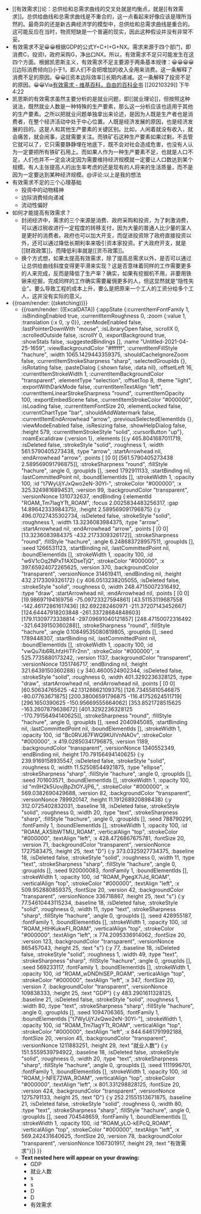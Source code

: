 - [[有效需求]]论：总供给和总需求曲线的交叉处就是均衡点，就是[[有效需求]]。总供给曲线和总需求曲线是不重合的，这一点看起来好像应该是理所当然的。最奇异的还是新古典经济学的模型中，总供给和总需求曲线是重合的。这可能反应在当时，物资短缺是一个普遍的现实，因此这种假设并没有非常不妥。
- 有效需求不足😀😀根据GDP的公式Y=C+I+G+NX。需求来源于四个部门，即消费C，投资I，政府采购G，净出口NX。所以，有效需求不足只可能发生在这四个方面。根据凯恩斯主义，有效需求不足主要源于两条基本规律：😀😀😀😀[[边际消费倾向]]小于1，即人们不会把增加的收入全用来消费。这一条解释了消费不足的原因。😀😀[[资本边际效率]]长期内递减。这一条解释了投资不足的原因。😀😀Via[有效需求 - 维基百科，自由的百科全书](https://zh.wikipedia.org/wiki/%E6%9C%89%E6%95%88%E9%9C%80%E6%B1%82) [[20210329]] 下午4:22
- 凯恩斯的有效需求虽然主要分析的是就业问题，即[[就业理论]]，但按照这种说法，既然就业人数是一种特殊的生产要素，那么这一分析应该也适用于其他的生产要素。之所以把就业问题单独拿出来论述，是因为人既是生产者也是消费者，在整个经济活动中处于中心位置。人既是经济发展的原因，也是经济发展的目的。这是人和其他生产要素的关键区别。比如，人闲着就没有收入，就会痛苦，就会闹事，这就需要关注。而铁矿石这种生产要素如果过剩，不去管它就可以了，它只需要静静埋在地底下，既不会对社会造成危害，也没有人认为一定要把所有铁矿石用上。而如果人作为一种生产要素不足，也就是人口不足，人们也并不一定会决定因为需要维持经济规模就一定要让人口数达到某个规模。有人主张提高人的出生率考虑的还是现有的人将来的生活质量，而不是因为一定要达到某种经济规模。@评论:以上是我的想法
- 有效需求不足的三个心理基础
    - 投资中的动物精神
    - 边际消费倾向递减
    - 流动性偏好
- 如何才能提高有效需求？
    - 封闭经济中，需求的三个来源是消费、政府采购和投资，为了刺激消费，可以通过税收进行一定程度的转移支付，因为大量的普通人比少量的富人是更好的消费者。政府也可以加大开支，而促进投资除了政府直接投资以外，还可以通过降低长期利率来吸引资本家投资。扩大政府开支，就是[[财政政策]]，而降低利率就是[[货币政策]]。
    - 换个方式想，如果太提高有效需求，除了提高总需求以外，是否可以通过让总供给曲线斜度变得更平滑来实现？这是否意味着同样的工作需要更多的人来完成，反而是降低了生产率？确实，如果有挖掘机不用，非要用铁锹来挖掘，完成同样的工作确实需要雇佣更多的人，但这显然就是“隐性失业”。要么导致工程的成本上升，要么是把原来一个工人的工资分给多个工人，这并没有实际的意义。
- {{roam/render: ((sketching))}}
    - {{roam/render: ((ExcalDATA)) {:appState {:currentItemFontFamily 1, :isBindingEnabled true, :currentItemRoughness 0, :zoom {:value 1, :translation {:x 0, :y 0}}, :zenModeEnabled false, :lastPointerDownWith "mouse", :isLibraryOpen false, :scrollX 0, :scrolledOutside false, :scrollY 0, :exportBackground true, :showStats false, :suggestedBindings [], :name "Untitled-2021-04-25-1659", :viewBackgroundColor "#ffffff", :currentItemFillStyle "hachure", :width 1065.1429443359375, :shouldCacheIgnoreZoom false, :currentItemStrokeSharpness "sharp", :selectedGroupIds {}, :isRotating false, :pasteDialog {:shown false, :data nil}, :offsetLeft 16, :currentItemStrokeWidth 1, :currentItemBackgroundColor "transparent", :elementType "selection", :offsetTop 8, :theme "light", :exportWithDarkMode false, :currentItemTextAlign "left", :currentItemLinearStrokeSharpness "round", :currentItemOpacity 100, :exportEmbedScene false, :currentItemStrokeColor "#000000", :isLoading false, :currentItemFontSize 20, :elementLocked false, :currentChartType "bar", :shouldAddWatermark false, :currentItemEndArrowhead "arrow", :previousSelectedElementIds {}, :viewModeEnabled false, :isResizing false, :showHelpDialog false, :height 579, :currentItemStrokeStyle "solid", :cursorButton "up"}, :roamExcalidraw {:version 1}, :elements [{:y 465.8041687011719, :isDeleted false, :strokeStyle "solid", :roughness 1, :width 561.5790405273438, :type "arrow", :startArrowhead nil, :endArrowhead "arrow", :points [ [0 0] [561.5790405273438 2.589569091796875]], :strokeSharpness "round", :fillStyle "hachure", :angle 0, :groupIds [], :seed 1792911133, :startBinding nil, :lastCommittedPoint nil, :boundElementIds [], :strokeWidth 1, :opacity 100, :id "t7WyUjYJxQwo2eN-30Yl-", :strokeColor "#000000", :x 325.3249816894531, :version 99, :backgroundColor "transparent", :versionNonce 1310732637, :endBinding {:elementId "ROAM_Tm7IagYTt_ROAM", :focus 2.0025834483256317, :gap 14.89642333984375}, :height 2.589569091796875} {:y 496.07027435302734, :isDeleted false, :strokeStyle "solid", :roughness 1, :width 13.3236083984375, :type "arrow", :startArrowhead nil, :endArrowhead "arrow", :points [ [0 0] [13.3236083984375 -432.2173309326172]], :strokeSharpness "round", :fillStyle "hachure", :angle 6.248683728957511, :groupIds [], :seed 1266531123, :startBinding nil, :lastCommittedPoint nil, :boundElementIds [], :strokeWidth 1, :opacity 100, :id "w6V1cOq2NPxTfAXDseTjQ", :strokeColor "#000000", :x 397.65924072265625, :version 370, :backgroundColor "transparent", :versionNonce 314619411, :endBinding nil, :height 432.2173309326172} {:y 406.0513238205055, :isDeleted false, :strokeStyle "solid", :roughness 0, :width 248.47150072316492, :type "draw", :startArrowhead nil, :endArrowhead nil, :points [ [0 0] [19.98697194169756 -75.09723327594861] [43.51153119687558 -142.46172861617436] [82.692282460971 -211.37207143452667] [124.64447918203848 -261.33728684848603] [179.11309773338814 -297.09691040121857] [248.47150072316492 -321.6439150360288]], :strokeSharpness "round", :fillStyle "hachure", :angle 0.10849535080819805, :groupIds [], :seed 1789448307, :startBinding nil, :lastCommittedPoint nil, :boundElementIds [], :strokeWidth 1, :opacity 100, :id "vwQu7ib6RLhfzHiTFr2nn", :strokeColor "#000000", :x 525.7735880173242, :version 1137, :backgroundColor "transparent", :versionNonce 1351746717, :endBinding nil, :height 321.6439150360288} {:y 340.4600524902344, :isDeleted false, :strokeStyle "solid", :roughness 0, :width 401.3292236328125, :type "draw", :startArrowhead nil, :endArrowhead nil, :points [ [0 0] [60.50634765625 -42.13128662109375] [126.73455810546875 -80.07763671875] [200.38006591796875 -116.41752624511719] [296.1650390625 -150.95669555664062] [353.8521728515625 -163.2607879638672] [401.3292236328125 -170.79156494140625]], :strokeSharpness "round", :fillStyle "hachure", :angle 0, :groupIds [], :seed 2040945085, :startBinding nil, :lastCommittedPoint nil, :boundElementIds [], :strokeWidth 1, :opacity 100, :id "Bc0RVJ67FWQ9KUIVnNAOv", :strokeColor "#000000", :x 419.02850341796875, :version 1189, :backgroundColor "transparent", :versionNonce 1340552349, :endBinding nil, :height 170.79156494140625} {:y 239.9169158935547, :isDeleted false, :strokeStyle "solid", :roughness 0, :width 11.52508544921875, :type "ellipse", :strokeSharpness "sharp", :fillStyle "hachure", :angle 0, :groupIds [], :seed 701603571, :boundElementIds [], :strokeWidth 1, :opacity 100, :id "m9H2k5UovjBpZtOYJjP6_", :strokeColor "#000000", :x 569.0382690429688, :version 82, :backgroundColor "transparent", :versionNonce 789920147, :height 11.191268920898438} {:y 312.0725402832031, :baseline 18, :isDeleted false, :strokeStyle "solid", :roughness 0, :width 20, :type "text", :strokeSharpness "sharp", :fillStyle "hachure", :angle 0, :groupIds [], :seed 788790291, :fontFamily 1, :boundElementIds [], :strokeWidth 1, :opacity 100, :id "ROAM_AXSlbWTMU_ROAM", :verticalAlign "top", :strokeColor "#000000", :textAlign "left", :x 428.4726867675781, :fontSize 20, :version 71, :backgroundColor "transparent", :versionNonce 1727583475, :height 25, :text "D"} {:y 373.0325927734375, :baseline 18, :isDeleted false, :strokeStyle "solid", :roughness 0, :width 11, :type "text", :strokeSharpness "sharp", :fillStyle "hachure", :angle 0, :groupIds [], :seed 920000083, :fontFamily 1, :boundElementIds [], :strokeWidth 1, :opacity 100, :id "ROAM_PgegX7iJd_ROAM", :verticalAlign "top", :strokeColor "#000000", :textAlign "left", :x 509.952880859375, :fontSize 20, :version 42, :backgroundColor "transparent", :versionNonce 336718867, :height 25, :text "s"} {:y 77.54610443115234, :baseline 18, :isDeleted false, :strokeStyle "solid", :roughness 0, :width 11, :type "text", :strokeSharpness "sharp", :fillStyle "hachure", :angle 0, :groupIds [], :seed 428955187, :fontFamily 1, :boundElementIds [], :strokeWidth 1, :opacity 100, :id "ROAM_HtHKukwFI_ROAM", :verticalAlign "top", :strokeColor "#000000", :textAlign "left", :x 774.2095336914062, :fontSize 20, :version 123, :backgroundColor "transparent", :versionNonce 865457043, :height 25, :text "s"} {:y 77, :baseline 18, :isDeleted false, :strokeStyle "solid", :roughness 1, :width 49, :type "text", :strokeSharpness "sharp", :fillStyle "hachure", :angle 0, :groupIds [], :seed 569233117, :fontFamily 1, :boundElementIds [], :strokeWidth 1, :opacity 100, :id "ROAM_wDNDhlSEP_ROAM", :verticalAlign "top", :strokeColor "#000000", :textAlign "left", :x 347, :fontSize 20, :version 7, :backgroundColor "transparent", :versionNonce 109838333, :height 25, :text "GDP"} {:y 483.2901611328125, :baseline 21, :isDeleted false, :strokeStyle "solid", :roughness 1, :width 80, :type "text", :strokeSharpness "sharp", :fillStyle "hachure", :angle 0, :groupIds [], :seed 1094706365, :fontFamily 1, :boundElementIds ["t7WyUjYJxQwo2eN-30Yl-"], :strokeWidth 1, :opacity 100, :id "ROAM_Tm7IagYTt_ROAM", :verticalAlign "top", :strokeColor "#000000", :textAlign "left", :x 844.6461791992188, :fontSize 20, :version 45, :backgroundColor "transparent", :versionNonce 1211883251, :height 29, :text "就业人数"} {:y 151.5559539794922, :baseline 18, :isDeleted false, :strokeStyle "solid", :roughness 0, :width 20, :type "text", :strokeSharpness "sharp", :fillStyle "hachure", :angle 0, :groupIds [], :seed 1111996701, :fontFamily 1, :boundElementIds [], :strokeWidth 1, :opacity 100, :id "ROAM_I-NFE72WA_ROAM", :verticalAlign "top", :strokeColor "#000000", :textAlign "left", :x 801.331298828125, :fontSize 20, :version 424, :backgroundColor "transparent", :versionNonce 1275791133, :height 25, :text "D"} {:y 252.21551513671875, :baseline 21, :isDeleted false, :strokeStyle "solid", :roughness 0, :width 80, :type "text", :strokeSharpness "sharp", :fillStyle "hachure", :angle 0, :groupIds [], :seed 704548659, :fontFamily 1, :boundElementIds [], :strokeWidth 1, :opacity 100, :id "ROAM_yLO-kEPcQ_ROAM", :verticalAlign "top", :strokeColor "#000000", :textAlign "left", :x 569.242431640625, :fontSize 20, :version 78, :backgroundColor "transparent", :versionNonce 1067301917, :height 29, :text "有效需求"}]} }}
    - **Text nested here will appear on your drawing:**
        - GDP
        - 就业人数
        - s
        - s
        - D
        - D
        - 有效需求
